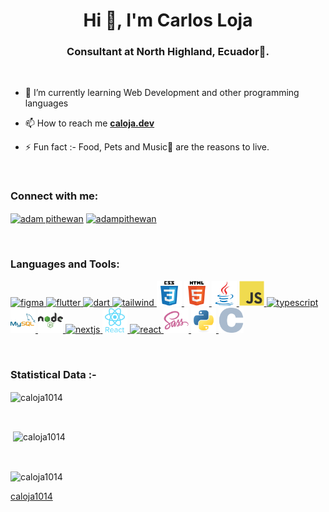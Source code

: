 <h1 align="center">Hi 👋, I'm Carlos Loja</h1>
<h3 align="center">Consultant at North Highland, Ecuador🌟.</h3>


<br>

- 🌱 I’m currently learning Web Development and other programming languages

- 📫 How to reach me <a href="https://www.caloja.dev/">**caloja.dev**</a>

- ⚡ Fun fact :- Food, Pets and Music🎵 are the reasons to live.

<br>

<h3 align="left">Connect with me:</h3>
<p align="left">
  <a href="https://www.linkedin.com/in/carlosloja/" target="blank"><img align="center"
      src="https://raw.githubusercontent.com/rahuldkjain/github-profile-readme-generator/master/src/images/icons/Social/linked-in-alt.svg"
      alt="adam pithewan" height="30" width="40" /></a>
 <a href="https://twitter.com/caloja1014" target="blank"><img align="center"
      src="https://raw.githubusercontent.com/rahuldkjain/github-profile-readme-generator/master/src/images/icons/Social/twitter.svg"
      alt="adampithewan" height="30" width="40" /></a>
</p>

<br>

<h3 align="left">Languages and Tools:</h3>
<p align="left"> <a href="https://www.figma.com/" target="_blank" rel="noreferrer"> <img
      src="https://cdn.jsdelivr.net/gh/devicons/devicon/icons/figma/figma-original.svg"
      alt="figma" width="40" height="40" /> </a><a href="https://flutter.dev/" target="_blank" rel="noreferrer"> <img
      src="https://cdn.jsdelivr.net/gh/devicons/devicon/icons/flutter/flutter-original.svg"
      alt="flutter" width="40" height="40" /> </a> <a href="https://dart.dev/" target="_blank" rel="noreferrer">
    <img src="https://cdn.jsdelivr.net/gh/devicons/devicon/icons/dart/dart-original.svg"
      alt="dart" width="40" height="40" /> </a> <a href="https://tailwindcss.com/" target="_blank" rel="noreferrer">
    <img src="https://cdn.jsdelivr.net/gh/devicons/devicon/icons/tailwindcss/tailwindcss-original-wordmark.svg"
      alt="tailwind" width="40" height="40" /> </a> <a href="https://www.w3schools.com/css/" target="_blank"
    rel="noreferrer"> <img
      src="https://raw.githubusercontent.com/devicons/devicon/master/icons/css3/css3-original-wordmark.svg" alt="css3"
      width="40" height="40" /> </a> <a href="https://www.w3.org/html/" target="_blank" rel="noreferrer"> <img
      src="https://raw.githubusercontent.com/devicons/devicon/master/icons/html5/html5-original-wordmark.svg"
      alt="html5" width="40" height="40" /> </a> <a href="https://www.java.com" target="_blank" rel="noreferrer"> <img
      src="https://raw.githubusercontent.com/devicons/devicon/master/icons/java/java-original.svg" alt="java" width="40"
      height="40" /> </a> <a href="https://developer.mozilla.org/en-US/docs/Web/JavaScript" target="_blank"
    rel="noreferrer"> <img
      src="https://raw.githubusercontent.com/devicons/devicon/master/icons/javascript/javascript-original.svg"
      alt="javascript" width="40" height="40" /> </a> <a href="https://www.typescriptlang.org/" target="_blank" rel="noreferrer">
    <img src="https://cdn.jsdelivr.net/gh/devicons/devicon/icons/typescript/typescript-plain.svg" alt="typescript" width="40" height="40" />
  </a> <a href="https://www.mysql.com/" target="_blank" rel="noreferrer"> <img
      src="https://raw.githubusercontent.com/devicons/devicon/master/icons/mysql/mysql-original-wordmark.svg"
      alt="mysql" width="40" height="40" /> </a> </a> <a href="https://nodejs.org" target="_blank" rel="noreferrer"> <img
      src="https://raw.githubusercontent.com/devicons/devicon/master/icons/nodejs/nodejs-original-wordmark.svg"
      alt="nodejs" width="40" height="40" /> </a> <a href="https://nextjs.org/" target="_blank"
    rel="noreferrer"> <img
      src="https://cdn.jsdelivr.net/gh/devicons/devicon/icons/nextjs/nextjs-original-wordmark.svg" alt="nextjs"
      width="40" height="40" /> </a> <a href="https://reactjs.org/" target="_blank" rel="noreferrer"> <img
      src="https://raw.githubusercontent.com/devicons/devicon/master/icons/react/react-original-wordmark.svg"
      alt="react" width="40" height="40" /> </a> <a href="https://angular.io/" target="_blank" rel="noreferrer"> <img
      src="https://cdn.jsdelivr.net/gh/devicons/devicon/icons/angularjs/angularjs-original.svg"
      alt="react" width="40" height="40" /> </a> <a href="https://sass-lang.com" target="_blank" rel="noreferrer"> <img
      src="https://raw.githubusercontent.com/devicons/devicon/master/icons/sass/sass-original.svg" alt="sass" width="40"
      height="40" /> </a> <a href="https://www.python.org" target="_blank" rel="noreferrer"> <img
      src="https://raw.githubusercontent.com/devicons/devicon/master/icons/python/python-original.svg" alt="python"
      width="40" height="40" /> </a> <a href="https://www.cprogramming.com/" target="_blank"
    rel="noreferrer"> <img src="https://raw.githubusercontent.com/devicons/devicon/master/icons/c/c-original.svg"
      alt="c" width="40" height="40" /> </a></p>

<br>

<h3>Statistical Data :-</h3>
<p><img align="center"
    src="https://github-readme-stats.vercel.app/api/top-langs?username=caloja1014&show_icons=true&locale=en&bg_color=0d1117&text_color=ffffff&layout=compact"
    alt="caloja1014" 
    bg_color=#808080/></p>

<br>

<p>&nbsp;<img align="center" src="https://github-readme-stats.vercel.app/api?username=caloja1014&show_icons=true&locale=en&bg_color=0d1117&text_color=ffffff&repo=convoychat"
    alt="caloja1014" /></p>

<br>

<p><img align="center" src="https://github-readme-streak-stats.herokuapp.com/?user=caloja1014&theme=dark&background=0d1117&date_format=M%20j%5B%2C%20Y%5D" alt="caloja1014" /></p>
      
[caloja1014](https://github.com/caloja1014)
